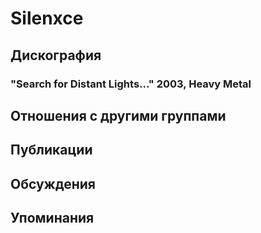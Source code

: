 # Silenxce



## Дискография

### "Search for Distant Lights..." 2003, Heavy Metal




## Отношения с другими группами


## Публикации


## Обсуждения


## Упоминания

